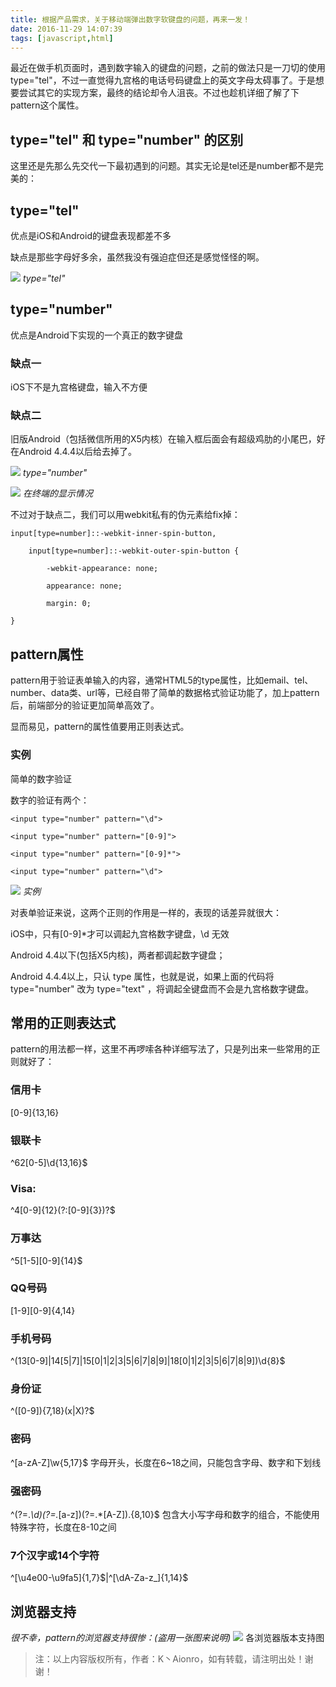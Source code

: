 ```yaml
---
title: 根据产品需求，关于移动端弹出数字软键盘的问题，再来一发！
date: 2016-11-29 14:07:39
tags: [javascript,html]
---
```


最近在做手机页面时，遇到数字输入的键盘的问题，之前的做法只是一刀切的使用 type="tel"，不过一直觉得九宫格的电话号码键盘上的英文字母太碍事了。于是想要尝试其它的实现方案，最终的结论却令人沮丧。不过也趁机详细了解了下pattern这个属性。

## type="tel" 和 type="number" 的区别

这里还是先那么先交代一下最初遇到的问题。其实无论是tel还是number都不是完美的：

## type="tel"

优点是iOS和Android的键盘表现都差不多

缺点是那些字母好多余，虽然我没有强迫症但还是感觉怪怪的啊。

![](http://upload-images.jianshu.io/upload_images/3104888-7a43f5347858e20b.jpg?imageMogr2/auto-orient/strip%7CimageView2/2/w/1240)
*type="tel"*

## type="number"

优点是Android下实现的一个真正的数字键盘

### 缺点一
iOS下不是九宫格键盘，输入不方便

### 缺点二
旧版Android（包括微信所用的X5内核）在输入框后面会有超级鸡肋的小尾巴，好在Android 4.4.4以后给去掉了。

![](http://upload-images.jianshu.io/upload_images/3104888-e9ffa169b731b443.jpg?imageMogr2/auto-orient/strip%7CimageView2/2/w/1240)
*type="number"*

![](http://upload-images.jianshu.io/upload_images/3104888-a1119ef0eb447c2e.jpg?imageMogr2/auto-orient/strip%7CimageView2/2/w/1240)
*在终端的显示情况*

不过对于缺点二，我们可以用webkit私有的伪元素给fix掉：
```
input[type=number]::-webkit-inner-spin-button,

    input[type=number]::-webkit-outer-spin-button {

        -webkit-appearance: none;

        appearance: none;

        margin: 0;

}
```

## pattern属性

pattern用于验证表单输入的内容，通常HTML5的type属性，比如email、tel、number、data类、url等，已经自带了简单的数据格式验证功能了，加上pattern后，前端部分的验证更加简单高效了。

显而易见，pattern的属性值要用正则表达式。

### 实例

简单的数字验证

数字的验证有两个：
```
<input type="number" pattern="\d">

<input type="number" pattern="[0-9]">

<input type="number" pattern="[0-9]*">

<input type="number" pattern="\d">
```

![](http://upload-images.jianshu.io/upload_images/3104888-8c2ca565e317c94d.jpg?imageMogr2/auto-orient/strip%7CimageView2/2/w/1240)
*实例*

对表单验证来说，这两个正则的作用是一样的，表现的话差异就很大：

iOS中，只有[0-9]\*才可以调起九宫格数字键盘，\d 无效

Android 4.4以下(包括X5内核)，两者都调起数字键盘；

Android 4.4.4以上，只认 type 属性，也就是说，如果上面的代码将 type="number" 改为 type="text" ，将调起全键盘而不会是九宫格数字键盘。

## 常用的正则表达式

pattern的用法都一样，这里不再啰嗦各种详细写法了，只是列出来一些常用的正则就好了：

### 信用卡
[0-9]{13,16}

### 银联卡
^62[0-5]\d{13,16}$

### Visa:
^4[0-9]{12}(?:[0-9]{3})?$

### 万事达
^5[1-5][0-9]{14}$

### QQ号码
[1-9][0-9]{4,14}

### 手机号码
^(13[0-9]|14[5|7]|15[0|1|2|3|5|6|7|8|9]|18[0|1|2|3|5|6|7|8|9])\d{8}$

### 身份证
^([0-9]){7,18}(x|X)?$

### 密码
^[a-zA-Z]\w{5,17}$ 字母开头，长度在6~18之间，只能包含字母、数字和下划线

### 强密码
^(?=.*\d)(?=.*[a-z])(?=.*[A-Z]).{8,10}$ 包含大小写字母和数字的组合，不能使用特殊字符，长度在8-10之间

### 7个汉字或14个字符
^[\u4e00-\u9fa5]{1,7}$|^[\dA-Za-z_]{1,14}$

## 浏览器支持

*很不幸，pattern的浏览器支持很惨：(盗用一张图来说明)*
![](http://upload-images.jianshu.io/upload_images/3104888-1d8caf57a7ec7a7f.jpg?imageMogr2/auto-orient/strip%7CimageView2/2/w/1240)
各浏览器版本支持图

 >注：以上内容版权所有，作者：K丶Aionro，如有转载，请注明出处！谢谢！
